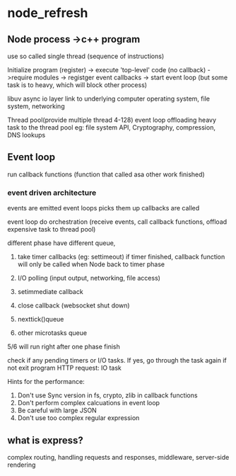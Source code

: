 # node_refresh

## Node process ->c++ program
use so called single thread (sequence of instructions)

Initialize program (register) -> execute 'top-level' code (no callback) ->require modules -> registger event callbacks -> start event loop (but some task is to heavy, which will block other process)

libuv async io layer link to underlying computer operating system, file system, networking

Thread pool(provide multiple thread 4-128) event loop offloading heavy task to the thread pool
eg: file system API, Cryptography, compression, DNS lookups

## Event loop
run callback functions (function that called asa other work finished)

### event driven architecture
events are emitted
event loops picks them up
callbacks are called

event loop do orchestration (receive events, call callback functions, offload expensive task to thread pool)

different phase have different queue, 
1. take timer callbacks (eg: settimeout)
if timer finished, callback function will only be called when Node back to timer phase

2. I/O polling (input output, networking, file access)

3. setimmediate callback 

4. close callback (websocket shut down)

5. nexttick()queue

6. other microtasks queue

5/6 will run right after one phase finish

check if any pending timers or I/O tasks. If yes, go through the task again if not exit program
HTTP request: IO task


Hints for the performance:

1. Don't use Sync version in fs, crypto, zlib in callback functions
2. Don't perform complex calcuations in event loop
3. Be careful with large JSON 
4. Don't use too complex regular expression


## what is express?

complex routing, handling requests and responses, middleware, server-side rendering








